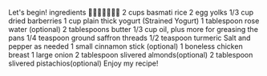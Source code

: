 Let's begin!
ingredients 🧑‍🍳🧅🧄🥔🥩🧇
2 cups basmati rice
2 egg yolks
1/3 cup dried barberries
1 cup plain thick yogurt (Strained Yogurt)
1 tablespoon rose water (optional)
2 tablespoons butter
1/3 cup oil, plus more for greasing the pans
1/4 teaspoon ground saffron threads
1/2 teaspoon turmeric
Salt and pepper as needed
1 small cinnamon stick (optional)
1 boneless chicken breast
1 large onion
2 tablespoon slivered almonds(optional)
2 tablespoon slivered pistachios(optional)
Enjoy my recipe!
